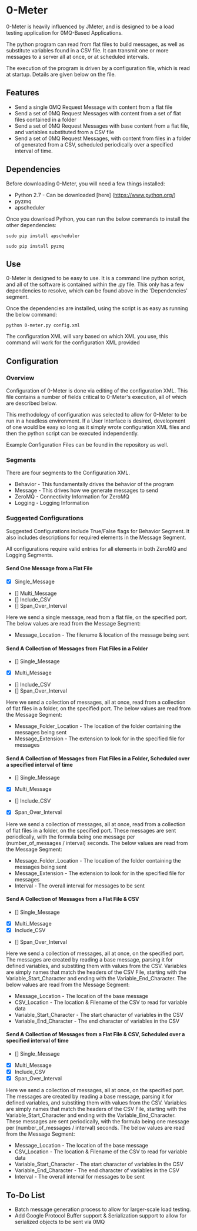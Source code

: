 # 0-Meter

0-Meter is heavily influenced by JMeter, and is designed to be a load testing application for 0MQ-Based Applications.

The python program can read from flat files to build messages, as well as substitute variables found in a CSV file.  It can transmit one or more messages to a server all at once, or at scheduled intervals.

The execution of the program is driven by a configuration file, which is read at startup.  Details are given below on the file.

## Features
* Send a single 0MQ Request Message with content from a flat file
* Send a set of 0MQ Request Messages with content from a set of flat files contained in a folder
* Send a set of 0MQ Request Messages with base content from a flat file, and variables substituted from a CSV file
* Send a set of 0MQ Request Messages, with content from files in a folder of generated from a CSV, scheduled periodically over a specified interval of time.

## Dependencies

Before downloading 0-Meter, you will need a few things installed:

* Python 2.7 - Can be downloaded [here] (https://www.python.org/)
* pyzmq
* apscheduler

Once you download Python, you can run the below commands to install the other dependencies:

`sudo pip install apscheduler`

`sudo pip install pyzmq`

## Use

0-Meter is designed to be easy to use.  It is a command line python script, and all of the software is contained within the .py file.  This only has a few dependencies to resolve, which can be found above in the 'Dependencies' segment.

Once the dependencies are installed, using the script is as easy as running the below command:

`python 0-meter.py config.xml`

The configuration XML will vary based on which XML you use, this command will work for the configuration XML provided

## Configuration

### Overview

Configuration of 0-Meter is done via editing of the configuration XML.  This file contains a number of fields critical to 0-Meter's execution, all of which are described below.

This methodology of configuration was selected to allow for 0-Meter to be run in a headless environment.  If a User Interface is desired, development of one would be easy so long as it simply wrote configuration XML files and then the python script can be executed independently.

Example Configuration Files can be found in the repository as well.

### Segments

There are four segments to the Configuration XML.

* Behavior - This fundamentally drives the behavior of the program
* Message - This drives how we generate messages to send
* ZeroMQ - Connectivity Information for ZeroMQ
* Logging - Logging Information

### Suggested Configurations

Suggested Configurations include True/False flags for Behavior Segment.  It also includes descriptions for required elements in the Message Segment.

All configurations require valid entries for all elements in both ZeroMQ and Logging Segments.

#### Send One Message from a Flat File

- [x] Single_Message
- [] Multi_Message
- [] Include_CSV
- [] Span_Over_Interval

Here we send a single message, read from a flat file, on the specified port.  The below values are read from the Message Segment:

* Message_Location - The filename & location of the message being sent

#### Send A Collection of Messages from Flat Files in a Folder

- [] Single_Message
- [x] Multi_Message
- [] Include_CSV
- [] Span_Over_Interval

Here we send a collection of messages, all at once, read from a collection of flat files in a folder, on the specified port.  The below values are read from the Message Segment:

* Message_Folder_Location - The location of the folder containing the messages being sent
* Message_Extension - The extension to look for in the specified file for messages

#### Send A Collection of Messages from Flat Files in a Folder, Scheduled over a specified interval of time

- [] Single_Message
- [x] Multi_Message
- [] Include_CSV
- [x] Span_Over_Interval

Here we send a collection of messages, all at once, read from a collection of flat files in a folder, on the specified port. These messages are sent periodically, with the formula being one message per (number_of_messages / interval) seconds. The below values are read from the Message Segment:

* Message_Folder_Location - The location of the folder containing the messages being sent
* Message_Extension - The extension to look for in the specified file for messages
* Interval - The overall interval for messages to be sent

#### Send A Collection of Messages from a Flat File & CSV

- [] Single_Message
- [x] Multi_Message
- [x] Include_CSV
- [] Span_Over_Interval

Here we send a collection of messages, all at once, on the specified port.  The messages are created by reading a base message, parsing it for defined variables, and substiting them with values from the CSV.  Variables are simply names that match the headers of the CSV File, starting with the Variable_Start_Character and ending with the Variable_End_Character.  The below values are read from the Message Segment:

* Message_Location - The location of the base message
* CSV_Location - The location & Filename of the CSV to read for variable data
* Variable_Start_Character - The start character of variables in the CSV
* Variable_End_Character - The end character of variables in the CSV

#### Send A Collection of Messages from a Flat File & CSV, Scheduled over a specified interval of time

- [] Single_Message
- [x] Multi_Message
- [x] Include_CSV
- [x] Span_Over_Interval

Here we send a collection of messages, all at once, on the specified port.  The messages are created by reading a base message, parsing it for defined variables, and substiting them with values from the CSV.  Variables are simply names that match the headers of the CSV File, starting with the Variable_Start_Character and ending with the Variable_End_Character.  These messages are sent periodically, with the formula being one message per (number_of_messages / interval) seconds.  The below values are read from the Message Segment:

* Message_Location - The location of the base message
* CSV_Location - The location & Filename of the CSV to read for variable data
* Variable_Start_Character - The start character of variables in the CSV
* Variable_End_Character - The end character of variables in the CSV
* Interval - The overall interval for messages to be sent

## To-Do List
* Batch message generation process to allow for larger-scale load testing.
* Add Google Protocol Buffer support & Serialization support to allow for serialized objects to be sent via 0MQ
